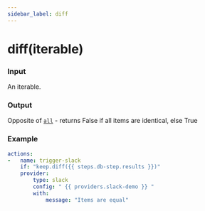 ```yaml
---
sidebar_label: diff
---
```


# diff(iterable)

### Input
An iterable.

### Output
Opposite of [`all`](all) - returns False if all items are identical, else True

### Example
```yaml
actions:
-   name: trigger-slack
    if: "keep.diff({{ steps.db-step.results }})"
    provider:
        type: slack
        config: " {{ providers.slack-demo }} "
        with:
            message: "Items are equal"
```
